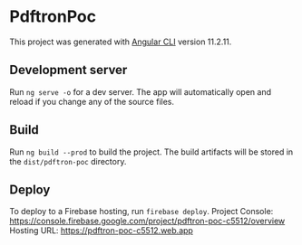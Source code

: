 # PdftronPoc

This project was generated with [Angular CLI](https://github.com/angular/angular-cli) version 11.2.11.
## Development server

Run `ng serve -o` for a dev server. The app will automatically open and reload if you change any of the source files.
## Build

Run `ng build --prod` to build the project. The build artifacts will be stored in the `dist/pdftron-poc` directory.
## Deploy

To deploy to a Firebase hosting, run `firebase deploy`.
Project Console: https://console.firebase.google.com/project/pdftron-poc-c5512/overview
Hosting URL: https://pdftron-poc-c5512.web.app